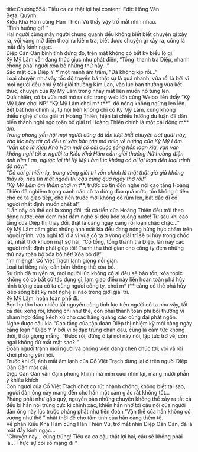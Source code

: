 title:Chương554: Tiểu ca ca thật lợi hại
content:
Edit: Hồng Vân<br>Beta: Quỳnh<br>Kiều Khả Hâm cùng Hàn Thiên Vũ thấy vậy trố mắt nhìn nhau.<br>“Tình huống gì? ”<br>Hai người cùng mấy người chung quanh đều không biết biết chuyện gì xảy ra, vội vàng mở điện thoại ra kiểm tra, biết được chuyện gì xảy ra, cũng là mặt đầy kinh ngạc.<br>Diệp Oản Oản bình tĩnh đứng đó, trên mặt không có bất kỳ biểu lộ gì.<br>Kỳ Mỹ Lâm vẫn đang thúc giục như phát điên, “Tổng  thanh tra Diệp, nhanh chóng phái người xóa bỏ những thứ này…”<br>Sắc mặt của Diệp Y Y một mảnh âm trầm, “Đã không kịp rồi…”<br>Loại chuyện như vầy tốc độ truyền bá thật sự là quá nhanh, vừa rồi là bởi vì mọi người đều chú ý tới giải thưởng Kim Lan, vào lúc ban thưởng vừa kết thúc, chuyện của Kỳ Mỹ Lâm trong nháy mắt liền muốn nổ tung lên.<br>Quả nhiên, cô ta vừa mới mở ra các trang web lớn cùng Weibo liền thấy “Kỳ Mỹ Lâm chơi NP” “Kỳ Mỹ Lâm chơi m* t**”  độ nóng không ngừng leo lên.<br>Bết bát hơn chính là, tụ hội trên không chỉ có Kỳ Mỹ Lâm, cũng không thiếu nghệ sĩ của giải trí Hoàng Thiên, hiện tại chiều hướng dư luận đã dần biến thành nghi ngờ toàn bộ giải trí Hoàng Thiên chính là một cái động m** d*m.<br>Trong phòng yến hội mọi người cũng đã lần lượt biết chuyện bát quái này, vào lúc này tất cả đều xì xào bàn tán mà nhìn về hướng của Kỳ Mỹ Lâm.<br>“Vẫn cho là Kiều Khả Hâm mới có cái cuộc sống hỗn loạn kia, vạn vạn không nghĩ tới a, người ta Kiều Khả Hâm cầm giải thưởng Nữ hoàng điện ảnh Kim Lan, ngược lại thì Kỳ Mỹ Lâm lúc không có ai lại loạn đến loại trình độ này!”<br>“Có cái gì hiếm lạ, trong vòng giải trí vốn chính là thật thật giả giả không thấy rõ, nếu tin mặt ngoài thì cậu cũng quá ngây thơ rồi!”<br>“Kỳ Mỹ Lâm âm thầm chơi m* t**, trước có tin đồn nghe nói cao tầng Hoàng Thiên đã nghiêm trọng cảnh cáo cô ta đừng đùa quá mức, tốn không ít tiền cho cô ta giao tiếp, cho nên trước mới không có rùm lên, bất đắc dĩ có người nhất định muốn chết a!”<br>“Lần này có thể coi là xong đời, tất cả tiền của Hoàng Thiên đều trôi theo dòng nước, còn đem một đám nghệ sĩ đều kéo xuống nước! Từ sau khi cao tầng của Diệp thị thay đổi, thật là càng ngày càng rối loạn chậc chậc…”<br>Kỳ Mỹ Lâm cảm giác những ánh mắt kia đều đang nóng hừng hực châm trên người mình, vừa nghĩ tới địa vị vủa cô ta ở vòng giải trí sẽ bị hủy trong chốc lát, nhất thời khuôn mặt sợ hãi, “Cố tổng, tổng thanh tra Diệp, lần này các người nhất định phải giúp tôi! Tranh thủ thời gian cho công ty đem những thứ này toàn bộ xóa bỏ hết! Xóa bỏ đi!”<br>“Im miệng!” Cố Việt Trạch lạnh giọng nổi giận.<br>Loại tai tiếng này, căn bản không thể xóa bỏ.<br>Sự tình đã truyền ra, mọi người lúc không có ai đều sẽ bảo tồn, xóa topic không có có bất cứ tác dụng gì, lạm giao điều này liền hoàn toàn phá hủy hình tượng của cô ta cùng người công ty, chơi m* t** càng có thể phá hủy kiếp sống bất kỳ một nghệ sĩ nào trong giới giải trí.<br>Kỳ Mỹ Lâm, hoàn toàn phế đi.<br>Bọn họ tốn hao nhiều tài nguyên cùng tinh lực trên người cô ta như vậy, tất cả đều xong rồi, không chỉ như thế, còn phải thanh toán phí bồi thường vi phạm hợp đồng kếch xù cho các hãng quảng cáo cùng đại phát ngôn.<br>Nghe được câu kia “Cao tầng của tập đoàn Diệp thị nhiệm kỳ mới càng ngày càng loạn ” Diệp Y Y bởi vì bị đạp trúng chân đau, cũng là căm tức không thôi, thấp giọng mắng, “Được rồi, đừng ở lại nơi này nói, lập tức trở về, còn ngại không đủ mất mặt sao? ”<br>Đoàn người tránh mọi người và phóng viên đang chen chúc tới, vội vã rời khỏi phòng yến hội.<br>Trước khi đi, ánh mắt âm lạnh của Cố Việt Trạch dừng lại ở trên người Diệp Oản Oản một cái.<br>Diệp Oản Oản vân đạm phong khinh mà mỉm cười nhìn lại, mang mười phần ý khiêu khích<br>Con ngươi của Cố Việt Trạch chợt co rút nhanh chóng, không biết tại sao, người đàn ông này mang đến cho hắn một cảm giác rất không tốt…<br>Phảng phất như gặp quỷ, nguyên bản những chuyện không thể xảy ra tất cả đều bị hắn nói trúng cực kì chính xác, khiến hắn nhớ tới câu nói của người đàn ông này lúc trước phảng phất như tiên đoán “Vận thế của hắn không có vượng như thế ” nhất thời để cho tâm tình của hắn càng thêm tệ.<br>Về phần Kiều Khả Hâm cùng Hàn Thiên Vũ, trơ mắt nhìn Diệp Oản Oản, đã là mặt đầy kinh ngạc…<br>“Chuyện này… cũng trúng! Tiểu ca ca cậu thật lợi hại, cậu sẽ không phải là… Thực sự coi số mạng đi “